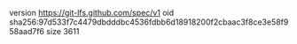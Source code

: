 version https://git-lfs.github.com/spec/v1
oid sha256:97d533f7c4479dbdddbc4536fdbb6d18918200f2cbaac3f8ce3e58f958aad7f6
size 3611

